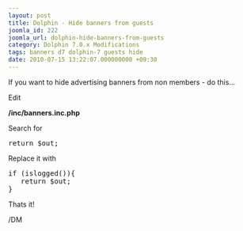 ```yaml
---
layout: post
title: Dolphin - Hide banners from guests
joomla_id: 222
joomla_url: dolphin-hide-banners-from-guests
category: Dolphin 7.0.x Modifications
tags: banners d7 dolphin-7 guests hide
date: 2010-07-15 13:22:07.000000000 +09:30
---
```

<p>If you want to hide advertising banners from non members - do this...</p>
<p>Edit</p>
<p><strong>/inc/banners.inc.php</strong></p>
<p>Search for</p>
<pre>return $out;</pre>
<p>Replace it with</p>
<pre>if (islogged()){<br>&nbsp;&nbsp; return $out;<span style="white-space: pre;"> <br></span>}</pre>
<p>Thats it!</p>
<p>/DM</p>

